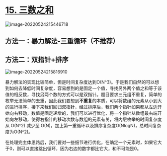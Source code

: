 # [15. 三数之和](https://leetcode.cn/problems/3sum/)

![image-20220524215446718](https://s2.loli.net/2022/05/24/ypfKQBIOMkG3UjJ.png)

## 方法一：暴力解法-三重循环（不推荐）

## 方法二：双指针+排序

![image-20220524215816910](https://s2.loli.net/2022/05/24/9nwDqX1yB6HAUW4.png)

暴力解法的实现比较简单，但是时间复杂度达到O(N^3)。于是我们自然的可以想到如何去降低时间复杂度，容易想到的是固定一个值，寻找另外两个值之和等于该值的相反数，寻找另两个数的方式可以是双指针。题目要求三元组不重复，简单的枚举无法简单的去重，因此我们要想到**不重复**的本质，可以将数组的元素从小到大的进行排序，接下来我们回归双指针，经过排序后，我们两个指针如果都从左边开始向右移动，数值是固定递增的，我们可以进行优化，将一个指针从数组最右端开始向左移动，使得右指针的移动次数与数组的元素有关，将内层枚举的时间复杂度从 O(N^2) 减少至 O(N)，加上第一重循环以及排序复杂度O(NlogN)，总时间复杂度为O(N^2)。

在处理完主体思路后，我们要对一些细节进行优化，在确定一个元素时，如果它大于0，则可以直接跳出循环，因为右边的数字都比它大，和不可能是0。

```java

```

